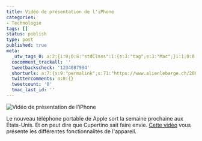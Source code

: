 ```yaml
---
title: Vidéo de présentation de l'iPhone
categories:
- Technologie
tags: []
status: publish
type: post
published: true
meta:
  _utw_tags_0: a:2:{i:0;O:8:"stdClass":1:{s:3:"tag";s:3:"Mac";}i:1;O:8:"stdClass":1:{s:3:"tag";s:11:"Technologie";}}
  cocomment_trackall: ''
  tweetbackscheck: '1234087994'
  shorturls: a:7:{s:9:"permalink";s:71:"https://www.alienlebarge.ch/2007/06/24/video-de-presentation-de-liphone/";s:7:"tinyurl";s:25:"https://tinyurl.com/bqxe3u";s:4:"isgd";s:17:"https://is.gd/itjb";s:5:"bitly";s:19:"https://bit.ly/16bOz";s:5:"snipr";s:22:"https://snipr.com/bcg4c";s:5:"snurl";s:22:"https://snurl.com/bcg4c";s:7:"snipurl";s:24:"https://snipurl.com/bcg4c";}
  twittercomments: a:0:{}
  tweetcount: '0'
  tmac_last_id: ''
---
```

<img src="https://dlgjp9x71cipk.cloudfront.net/2007/06/iphone_presentation.png" alt="Vidéo de présentation de l’iPhone" />

Le nouveau téléphone portable de Apple sort la semaine prochaine aux États-Unis. Et on peut dire que Cupertino sait faire envie. <a href="https://www.apple.com/iphone/usingiphone/guidedtour.html" title="iPhone. A guided Tour">Cette vidéo</a> vous présente les différentes fonctionnalités de l'appareil.
